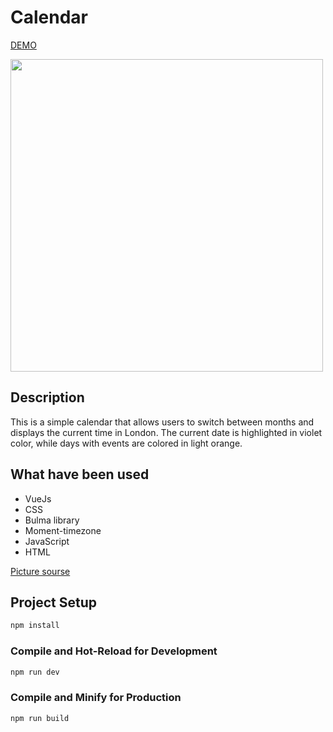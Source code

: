 # Calendar
[DEMO](https://sveta-kryukova.github.io/calendarVue/)

<img src="https://user-images.githubusercontent.com/116656921/227139268-519057f3-0e5f-44bc-8b02-e662b3edf969.jpg" width="500">

## Description
<p> This is a simple calendar that allows users to switch between months and displays the current time in London. The current date is highlighted in violet color, while days with events are colored in light orange.</p>

## What have been used
<ul>
<li>VueJs</li>
<li>CSS</li>
<li>Bulma library</li>
<li>Moment-timezone</li>
<li>JavaScript</li>
<li>HTML</li>
</ul>

[Picture sourse](https://designstripe.com/search/illustrations)

## Project Setup

```sh
npm install
```

### Compile and Hot-Reload for Development

```sh
npm run dev
```

### Compile and Minify for Production

```sh
npm run build
```
